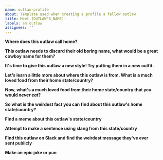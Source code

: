 ```yaml
---
name: outlaw-profile
about: Template used when creating a profile a fellow outlaw
title: Meet [OUTLAW'S_NAME]!
labels: an outlaw
assignees: ''
---
```


<!---
Oh, howdy partner! Looks like you've got a little investigating to do... let's find out who this outlaw truly is! If you both come from the same country, do it by state or region :D
-->

**Where does this outlaw call home?**

**This outlaw needs to discard their old boring name, what would be a great cowboy name for them?**

<!---
Check out https://i.pinimg.com/originals/ae/59/98/ae59988082acf691296ee22fcbefcba0.jpg!
-->

**It's time to give this outlaw a new style! Try putting them in a new outfit.**

<!--
Here is a very low quality example: https://github.com/hackclub/meet-the-outlaws/blob/main/examples/outfit.jpg?raw=true. Please do better.
-->

**Let's learn a little more about where this outlaw is from. What is a much loved food from their home state/country?**

**Now, what's a much loved food from their home state/country that you would _never eat_?**

**So what is the weirdest fact you can find about this outlaw's home state/country?**

<!---
Things like, did you know Australia went to war with emus? (s/o to the Kahoot squad)
-->

**Find a meme about this outlaw's state/country**

**Attempt to make a sentence using slang from this state/country**

**Find this outlaw on Slack and find the weirdest message they've ever sent publicly**

<!---
Add a screenshot here!
-->

**Make an epic joke or pun**

<!---
Be prepared to present all this epic info you have gathered on this outlaw :D
-->
